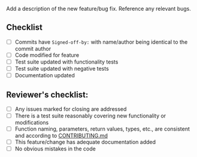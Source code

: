 Add a description of the new feature/bug fix. Reference any relevant bugs.

## Checklist
 * [ ] Commits have `Signed-off-by:` with name/author being identical to the commit author
 * [ ] Code modified for feature
 * [ ] Test suite updated with functionality tests
 * [ ] Test suite updated with negative tests
 * [ ] Documentation updated

## Reviewer's checklist:
 * [ ] Any issues marked for closing are addressed
 * [ ] There is a test suite reasonably covering new functionality or modifications
 * [ ] Function naming, parameters, return values, types, etc., are consistent and according to [CONTRIBUTING.md](https://gitlab.com/libssh/libssh-mirror/-/blob/master/CONTRIBUTING.md)
 * [ ] This feature/change has adequate documentation added
 * [ ] No obvious mistakes in the code
